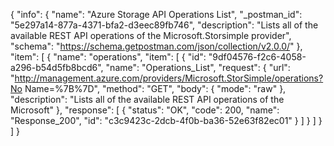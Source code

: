 {
  "info": {
    "name": "Azure Storage API Operations List",
    "_postman_id": "5e297a14-877a-4371-bfa2-d3eec89fb746",
    "description": "Lists all of the available REST API operations of the Microsoft.Storsimple provider",
    "schema": "https://schema.getpostman.com/json/collection/v2.0.0/"
  },
  "item": [
    {
      "name": "operations",
      "item": [
        {
          "id": "9df04576-f2c6-4058-a296-b54d5fb8bcd6",
          "name": "Operations_List",
          "request": {
            "url": "http://management.azure.com/providers/Microsoft.StorSimple/operations?No Name=%7B%7D",
            "method": "GET",
            "body": {
              "mode": "raw"
            },
            "description": "Lists all of the available REST API operations of the Microsoft"
          },
          "response": [
            {
              "status": "OK",
              "code": 200,
              "name": "Response_200",
              "id": "c3c9423c-2dcb-4f0b-ba36-52e63f82ec01"
            }
          ]
        }
      ]
    }
  ]
}